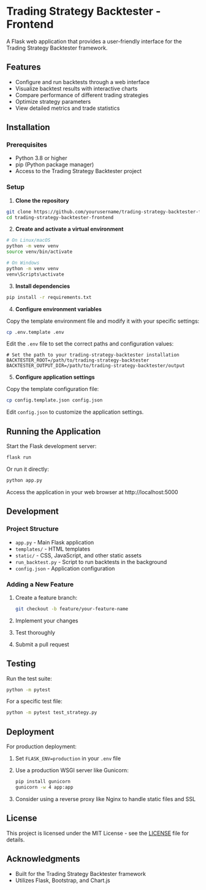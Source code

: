 # Trading Strategy Backtester - Frontend

A Flask web application that provides a user-friendly interface for the Trading Strategy Backtester framework.

## Features

- Configure and run backtests through a web interface
- Visualize backtest results with interactive charts
- Compare performance of different trading strategies
- Optimize strategy parameters
- View detailed metrics and trade statistics

## Installation

### Prerequisites

- Python 3.8 or higher
- pip (Python package manager)
- Access to the Trading Strategy Backtester project

### Setup

1. **Clone the repository**

```bash
git clone https://github.com/yourusername/trading-strategy-backtester-frontend.git
cd trading-strategy-backtester-frontend
```

2. **Create and activate a virtual environment**

```bash
# On Linux/macOS
python -m venv venv
source venv/bin/activate

# On Windows
python -m venv venv
venv\Scripts\activate
```

3. **Install dependencies**

```bash
pip install -r requirements.txt
```

4. **Configure environment variables**

Copy the template environment file and modify it with your specific settings:

```bash
cp .env.template .env
```

Edit the `.env` file to set the correct paths and configuration values:

```
# Set the path to your trading-strategy-backtester installation
BACKTESTER_ROOT=/path/to/trading-strategy-backtester
BACKTESTER_OUTPUT_DIR=/path/to/trading-strategy-backtester/output
```

5. **Configure application settings**

Copy the template configuration file:

```bash
cp config.template.json config.json
```

Edit `config.json` to customize the application settings.

## Running the Application

Start the Flask development server:

```bash
flask run
```

Or run it directly:

```bash
python app.py
```

Access the application in your web browser at http://localhost:5000

## Development

### Project Structure

- `app.py` - Main Flask application
- `templates/` - HTML templates
- `static/` - CSS, JavaScript, and other static assets
- `run_backtest.py` - Script to run backtests in the background
- `config.json` - Application configuration

### Adding a New Feature

1. Create a feature branch:
   ```bash
   git checkout -b feature/your-feature-name
   ```

2. Implement your changes
3. Test thoroughly
4. Submit a pull request

## Testing

Run the test suite:

```bash
python -m pytest
```

For a specific test file:

```bash
python -m pytest test_strategy.py
```

## Deployment

For production deployment:

1. Set `FLASK_ENV=production` in your `.env` file
2. Use a production WSGI server like Gunicorn:
   ```bash
   pip install gunicorn
   gunicorn -w 4 app:app
   ```

3. Consider using a reverse proxy like Nginx to handle static files and SSL

## License

This project is licensed under the MIT License - see the [LICENSE](LICENSE) file for details.

## Acknowledgments

- Built for the Trading Strategy Backtester framework
- Utilizes Flask, Bootstrap, and Chart.js 